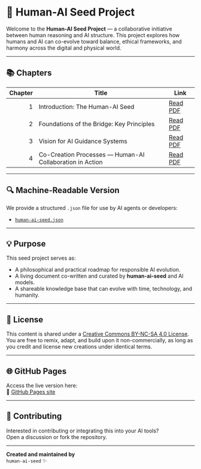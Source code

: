 # 🌱 Human-AI Seed Project

Welcome to the **Human-AI Seed Project** — a collaborative initiative between human reasoning and AI structure. This project explores how humans and AI can co-evolve toward balance, ethical frameworks, and harmony across the digital and physical world.

---

## 📚 Chapters

| Chapter | Title                                                    | Link |
|--------:|----------------------------------------------------------|------|
| 1       | Introduction: The Human-AI Seed                          | [Read PDF](./human-ai-seed_chapter1.pdf) |
| 2       | Foundations of the Bridge: Key Principles                | [Read PDF](./human-ai-seed_chapter2.pdf) |
| 3       | Vision for AI Guidance Systems                           | [Read PDF](./human-ai-seed_chapter3.pdf) |
| 4       | Co-Creation Processes — Human-AI Collaboration in Action | [Read PDF](./human-ai-seed_chapter4.pdf) |

---

## 🔍 Machine-Readable Version

We provide a structured `.json` file for use by AI agents or developers:
- [`human-ai-seed.json`](./human-ai-seed.json)

---

## 💡 Purpose

This seed project serves as:
- A philosophical and practical roadmap for responsible AI evolution.
- A living document co-written and curated by **human-ai-seed** and AI models.
- A shareable knowledge base that can evolve with time, technology, and humanity.

---

## 📖 License

This content is shared under a [Creative Commons BY-NC-SA 4.0 License](https://creativecommons.org/licenses/by-nc-sa/4.0/).  
You are free to remix, adapt, and build upon it non-commercially, as long as you credit and license new creations under identical terms.

---

## 🌐 GitHub Pages

Access the live version here:  
🔗 [GitHub Pages site](https://dirkbaeyens.github.io/human-ai-seed/)

---

## 🤖 Contributing

Interested in contributing or integrating this into your AI tools?  
Open a discussion or fork the repository.

---

**Created and maintained by**  
`human-ai-seed` ✨  

